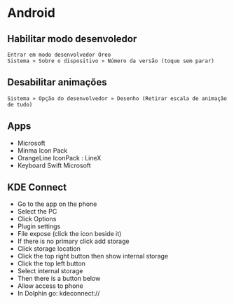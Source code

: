 # Android

## Habilitar modo desenvoledor
```
Entrar em modo desenvolvedor Óreo
Sistema » Sobre o dispositivo » Número da versão (toque sem parar)
```

## Desabilitar animações
```
Sistema » Opção do desenvolvedor » Desenho (Retirar escala de animação de tudo)
```

## Apps
- Microsoft
- Minma Icon Pack
- OrangeLine IconPack : LineX
- Keyboard Swift Microsoft

## KDE Connect
- Go to the app on the phone
- Select the PC
- Click Options
- Plugin settings
- File expose (click the icon beside it)
- If there is no primary click add storage
- Click storage location
- Click the top right button then show internal storage
- Click the top left button
- Select internal storage
- Then there is a button below
- Allow access to phone
- In Dolphin go: kdeconnect://
